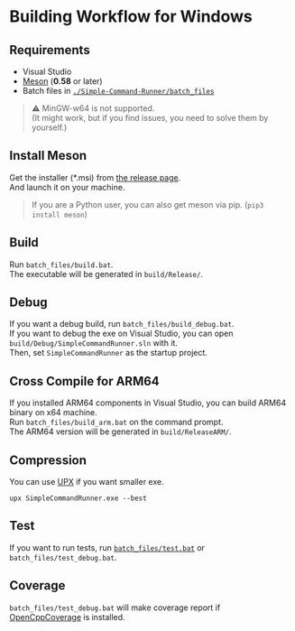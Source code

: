 # Building Workflow for Windows

## Requirements

-   Visual Studio
-   [Meson](https://github.com/mesonbuild/meson/releases) (**0.58** or later)
-   Batch files in [`./Simple-Command-Runner/batch_files`](../batch_files)

> :warning: MinGW-w64 is not supported.  
> (It might work, but if you find issues, you need to solve them by yourself.)  

## Install Meson

Get the installer (*.msi) from [the release page](https://github.com/mesonbuild/meson/releases).  
And launch it on your machine.  

> If you are a Python user, you can also get meson via pip. (`pip3 install meson`)

## Build

Run `batch_files/build.bat`.  
The executable will be generated in `build/Release/`.  

## Debug

If you want a debug build, run `batch_files/build_debug.bat`.  
If you want to debug the exe on Visual Studio, you can open `build/Debug/SimpleCommandRunner.sln` with it.  
Then, set `SimpleCommandRunner` as the startup project.  

## Cross Compile for ARM64

If you installed ARM64 components in Visual Studio, you can build ARM64 binary on x64 machine.  
Run `batch_files/build_arm.bat` on the command prompt.  
The ARM64 version will be generated in `build/ReleaseARM/`.  

## Compression

You can use [UPX](https://github.com/upx/upx/releases/latest) if you want smaller exe.  
  
`upx SimpleCommandRunner.exe --best`  

## Test

If you want to run tests, run [`batch_files/test.bat`](../batch_files/test.bat) or `batch_files/test_debug.bat`.  

## Coverage

`batch_files/test_debug.bat` will make coverage report if [OpenCppCoverage](https://github.com/OpenCppCoverage/OpenCppCoverage/releases) is installed.  
